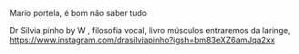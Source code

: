 Mario portela, é bom não saber tudo

Dr Silvia pinho by W , filosofia vocal, livro músculos entraremos da laringe, https://www.instagram.com/drasilviapinho?igsh=bm83eXZ6amJqa2xx